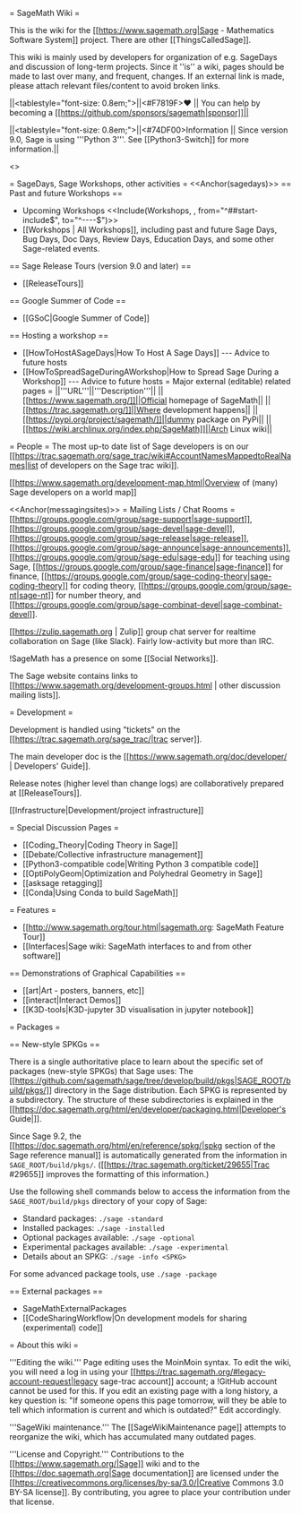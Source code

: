= SageMath Wiki =

This is the wiki for the [[https://www.sagemath.org|Sage - Mathematics Software System]] project. There are other [[ThingsCalledSage]].

This wiki is mainly used by developers for organization of e.g. SageDays and discussion of long-term projects. Since it ''is'' a wiki, pages should be made to last over many, and frequent, changes. If an external link is made, please attach relevant files/content to avoid broken links.

||<tablestyle="font-size: 0.8em;">||<#F7819F>❤ || You can help by becoming a [[https://github.com/sponsors/sagemath|sponsor]]||


||<tablestyle="font-size: 0.8em;">||<#74DF00>Information || Since version 9.0, Sage is using '''Python 3'''. See [[Python3-Switch]] for more information.||

<<TableOfContents>>

= SageDays, Sage Workshops, other activities =
<<Anchor(sagedays)>>
== Past and future Workshops ==
 * Upcoming Workshops
 <<Include(Workshops, , from="^##start-include$", to="^----$")>>
 * [[Workshops | All Workshops]], including past and future Sage Days, Bug Days, Doc Days, Review Days, Education Days, and some other Sage-related events.

== Sage Release Tours (version 9.0 and later) ==

 * [[ReleaseTours]]

== Google Summer of Code ==

 * [[GSoC|Google Summer of Code]]

== Hosting a workshop ==
 * [[HowToHostASageDays|How To Host A Sage Days]] --- Advice to future hosts
 * [[HowToSpreadSageDuringAWorkshop|How to Spread Sage During a Workshop]] --- Advice to future hosts
= Major external (editable) related pages =
||'''URL'''||'''Description'''||
||[[https://www.sagemath.org/]]||Official homepage of SageMath||
||[[https://trac.sagemath.org/]]||Where development happens||
||[[https://pypi.org/project/sagemath/]]||dummy package on PyPi||
||[[https://wiki.archlinux.org/index.php/SageMath]]||Arch Linux wiki||


= People =
The most up-to date list of Sage developers is on our [[https://trac.sagemath.org/sage_trac/wiki#AccountNamesMappedtoRealNames|list of developers on the Sage trac wiki]].

[[https://www.sagemath.org/development-map.html|Overview of (many) Sage developers on a world map]]

<<Anchor(messagingsites)>>
= Mailing Lists / Chat Rooms =
[[https://groups.google.com/group/sage-support|sage-support]], [[https://groups.google.com/group/sage-devel|sage-devel]], [[https://groups.google.com/group/sage-release|sage-release]], [[https://groups.google.com/group/sage-announce|sage-announcements]], [[https://groups.google.com/group/sage-edu|sage-edu]] for teaching using Sage, [[https://groups.google.com/group/sage-finance|sage-finance]] for finance, [[https://groups.google.com/group/sage-coding-theory|sage-coding-theory]] for coding theory, [[https://groups.google.com/group/sage-nt|sage-nt]] for number theory, and [[https://groups.google.com/group/sage-combinat-devel|sage-combinat-devel]].

[[https://zulip.sagemath.org | Zulip]] group chat server for realtime collaboration on Sage (like Slack).  Fairly low-activity but more than IRC.

!SageMath has a presence on some [[Social Networks]].

The Sage website contains links to [[https://www.sagemath.org/development-groups.html | other discussion mailing lists]].

= Development =

Development is handled using "tickets" on the [[https://trac.sagemath.org/sage_trac/|trac server]].

The main developer doc is the [[https://www.sagemath.org/doc/developer/ | Developers' Guide]].

Release notes (higher level than change logs) are collaboratively prepared at [[ReleaseTours]].

[[Infrastructure|Development/project infrastructure]]

= Special Discussion Pages =

 * [[Coding_Theory|Coding Theory in Sage]]
 * [[Debate/Collective infrastructure management]]
 * [[Python3-compatible code|Writing Python 3 compatible code]]
 * [[OptiPolyGeom|Optimization and Polyhedral Geometry in Sage]]
 * [[asksage retagging]]
 * [[Conda|Using Conda to build SageMath]]


= Features =

 * [[http://www.sagemath.org/tour.html|sagemath.org: SageMath Feature Tour]]
 * [[Interfaces|Sage wiki: SageMath interfaces to and from other software]]

== Demonstrations of Graphical Capabilities ==
 * [[art|Art - posters, banners, etc]]
 * [[interact|Interact Demos]]
 * [[K3D-tools|K3D-jupyter 3D visualisation in jupyter notebook]]

= Packages =

== New-style SPKGs ==

There is a single authoritative place to learn about the 
specific set of packages (new-style SPKGs) that Sage uses: The 
[[https://github.com/sagemath/sage/tree/develop/build/pkgs|SAGE_ROOT/build/pkgs/]] directory
in the Sage distribution.  Each SPKG is represented by a subdirectory. The structure
of these subdirectories is explained in 
the [[https://doc.sagemath.org/html/en/developer/packaging.html|Developer's Guide|]].

Since Sage 9.2, the [[https://doc.sagemath.org/html/en/reference/spkg/|spkg section of the Sage reference manual]] is automatically generated from the information in `SAGE_ROOT/build/pkgs/`. ([[https://trac.sagemath.org/ticket/29655|Trac #29655]] improves the formatting of this information.)

Use the following shell commands below to access the information from the `SAGE_ROOT/build/pkgs`
directory of your copy of Sage:

 * Standard packages: `./sage -standard`
 * Installed packages: `./sage -installed`
 * Optional packages available: `./sage -optional`
 * Experimental packages available: `./sage -experimental`
 * Details about an SPKG: `./sage -info <SPKG>`

For some advanced package tools, use `./sage -package`

== External packages ==

 * SageMathExternalPackages
 * [[CodeSharingWorkflow|On development models for sharing (experimental) code]]

= About this wiki =

'''Editing the wiki.''' Page editing uses the MoinMoin syntax. To edit the wiki, you will need a log in using your [[https://trac.sagemath.org/#legacy-account-request|legacy sage-trac account]] account; a !GitHub account cannot be used for this. If you edit an existing page with a long history, a key question is: "If someone opens this page tomorrow, will they be able to tell which information is current and which is outdated?" Edit accordingly.

'''SageWiki maintenance.''' The [[SageWikiMaintenance page]] attempts to reorganize the wiki, which has accumulated many outdated pages.

'''License and Copyright.''' Contributions to the [[https://www.sagemath.org/|Sage]] wiki and to the [[https://doc.sagemath.org|Sage documentation]] are licensed under the [[https://creativecommons.org/licenses/by-sa/3.0/|Creative Commons 3.0 BY-SA license]]. By contributing, you agree to place your contribution under that license.
